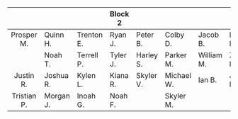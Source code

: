 |  | | | Block 2 | | | | |
| :---: | --- | --- | --- | --- | --- | --- | --- |
| Prosper M. | Quinn H. | Trenton E. | Ryan J. | Peter B. | Colby D. | Jacob B. | Isaac M. |
| | Noah T. | Terrell P. | Tyler J. | Harley S. | Parker M. | William M. | Zach K. |
| Justin R. | Joshua R. | Kylen L. | Kiana R. | Skyler V. | Michael W. | Ian B. | Jesse B. |
| Tristian P. | Morgan J. | Inoah G. | Noah F. | | Skyler M.|
